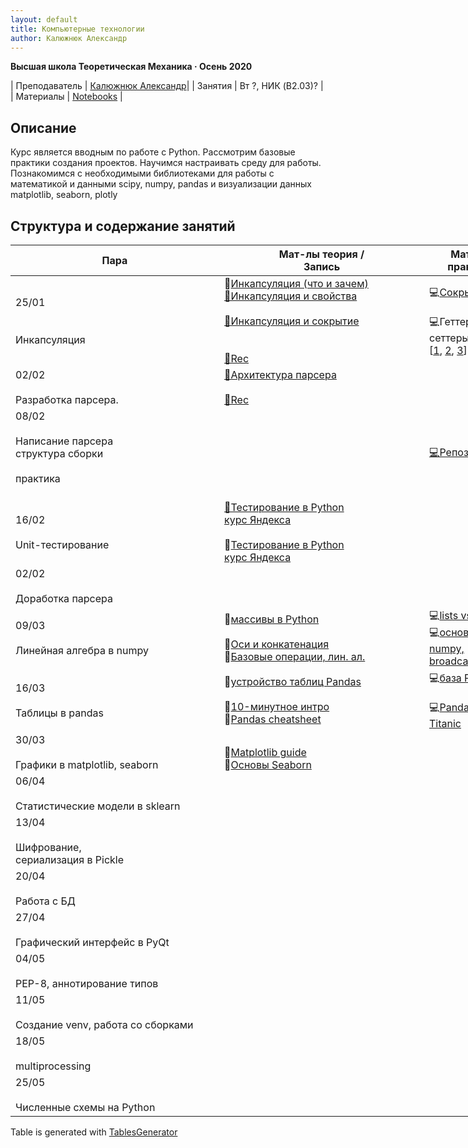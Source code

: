 ```yaml
---
layout: default
title: Компьютерные технологии
author: Калюжнюк Александр
---
```



**Высшая школа Теоретическая Механика · Осень 2020**

| Преподаватель | [Калюжнюк Александр](https://vk.com/alex_iomguy)|
| Занятия   | Вт ?,  НИК (B2.03)? |
| Материалы   | [Notebooks](https://github.com/iomguy/PythonIntroCourse2020/tree/master/notebooks) |


## Описание

Курс является вводным по работе с Python. Рассмотрим базовые практики создания проектов.
Научимся настраивать среду для работы. Познакомимся с необходимыми библиотеками для работы с математикой и данными scipy, numpy, pandas и визуализации данных matplotlib, seaborn, plotly

## Структура и содержание занятий

<table class="tg" style="undefined;table-layout: fixed; width: 1076px">
<colgroup>
<col style="width: 334px">
<col style="width: 328px">
<col style="width: 150px">
<col style="width: 264px">
</colgroup>
<thead>
  <tr>
    <th class="tg-c3ow">Пара</th>
    <th class="tg-c3ow">Мат-лы теория /<br>Запись</th>
    <th class="tg-c3ow">Мат-лы<br>практика</th>
    <th class="tg-c3ow">Дедлайн</th>
  </tr>
</thead>
<tbody>
  <tr>
    <td class="tg-0pky">25/01<br><br><br>Инкапсуляция</td>
    <td class="tg-0pky">📖<a href="https://iomguy.github.io/PythonIntroCourse2020/data_pages/13_encapsulation.pdf" target="_blank" rel="noopener noreferrer">Инкапсуляция (что и зачем)</a><br><a href="https://metanit.com/python/tutorial/7.2.php" target="_blank" rel="noopener noreferrer">📄Инкапсуляция и свойства</a><br><br><a href="https://habr.com/ru/post/444338/" target="_blank" rel="noopener noreferrer">📄Инкапсуляция и сокрытие</a><br><br><br><a href="https://youtu.be/U3GJ0goPBdk" target="_blank" rel="noopener noreferrer">🛑Rec</a></td>
    <td class="tg-0pky">💻<a href="https://github.com/iomguy/PythonIntroCourse2020/blob/master/notebooks/13_encapsulation_data_accesss.py" target="_blank" rel="noopener noreferrer">Сокрытие</a><br><br>💻Геттеры, сеттеры <br>[<a href="https://github.com/iomguy/PythonIntroCourse2020/blob/master/notebooks/13_encapsulation_getters_setters_1.py" target="_blank" rel="noopener noreferrer">1</a>, <a href="https://github.com/iomguy/PythonIntroCourse2020/blob/master/notebooks/13_encapsulation_getters_setters_2.py" target="_blank" rel="noopener noreferrer">2</a>, <a href="https://github.com/iomguy/PythonIntroCourse2020/blob/master/notebooks/13_encapsulation_getters_setters_3.py" target="_blank" rel="noopener noreferrer">3</a>]</td>
    <td class="tg-0pky"></td>
  </tr>
  <tr>
    <td class="tg-0pky">02/02<br><br>Разработка парсера.</td>
    <td class="tg-0pky"><a href="https://iomguy.github.io/PythonIntroCourse2020/data_pages/14_practice_parser.pdf" target="_blank" rel="noopener noreferrer">📖Архитектура парсера</a><br><br><a href="https://youtu.be/uS2hyussGdQ" target="_blank" rel="noopener noreferrer">🛑Rec</a></td>
    <td class="tg-0pky"></td>
    <td class="tg-0pky"></td>
  </tr>
  <tr>
    <td class="tg-0pky">08/02<br><br>Написание парсера<br>структура сборки<br><br>практика<br><br></td>
    <td class="tg-0pky"><br><br><br></td>
    <td class="tg-0pky"><a href="https://github.com/iomguy/eclipse_schedule_parser_stud" target="_blank" rel="noopener noreferrer">💻Репозиторий</a></td>
    <td class="tg-0pky"></td>
  </tr>
  <tr>
    <td class="tg-za14">16/02<br><br>Unit-тестирование</td>
    <td class="tg-0pky"><a href="https://www.youtube.com/watch?v=2-EBSIRs0H4" target="_blank" rel="noopener noreferrer">🎥Тестирование в Python</a><br><a href="https://www.youtube.com/watch?v=2-EBSIRs0H4" target="_blank" rel="noopener noreferrer">курс Яндекса</a><br><br>📖<a href="https://iomguy.github.io/PythonIntroCourse2020/data_pages/16_unit_tests_from_Mariya_Zelenova.pdf" target="_blank" rel="noopener noreferrer">Тестирование в Python</a><br><a href="https://iomguy.github.io/PythonIntroCourse2020/data_pages/16_unit_tests_from_Mariya_Zelenova.pdf" target="_blank" rel="noopener noreferrer">курс Яндекса</a><br></td>
    <td class="tg-0pky"></td>
    <td class="tg-0pky"></td>
  </tr>
  <tr>
    <td class="tg-za14">02/02<br><br>Доработка парсера</td>
    <td class="tg-0pky"></td>
    <td class="tg-0pky"></td>
    <td class="tg-c3ow">Выложить<br><a href="https://github.com/iomguy/PythonIntroCourse2020/tree/master/notebooks/hometasks/2021_03_02%20pytest" target="_blank" rel="noopener noreferrer">дз по тестам</a><br>на своём гитхабе</td>
  </tr>
  <tr>
    <td class="tg-za14">09/03<br><br>Линейная алгебра в numpy</td>
    <td class="tg-za14">📖<a href="https://iomguy.github.io/PythonIntroCourse2020/data_pages/17_numpy.pdf" target="_blank" rel="noopener noreferrer">массивы в Python</a><br><br>📄<a href="https://www.sharpsightlabs.com/blog/numpy-axes-explained/" target="_blank" rel="noopener noreferrer">Оси и конкатенация</a><br>📄<a href="https://pyprog.pro/basic_operations.html" target="_blank" rel="noopener noreferrer">Базовые операции, лин. ал.</a></td>
    <td class="tg-0pky">💻<a href="https://github.com/iomguy/PythonIntroCourse2020/blob/master/notebooks/17_list_vs_numpy.py" target="_blank" rel="noopener noreferrer">lists vs numpy</a><br>💻<a href="https://github.com/iomguy/PythonIntroCourse2020/blob/master/notebooks/17_numpy.ipynb" target="_blank" rel="noopener noreferrer">основы numpy,</a><br><a href="https://github.com/iomguy/PythonIntroCourse2020/blob/master/notebooks/17_numpy.ipynb" target="_blank" rel="noopener noreferrer">broadcasting</a></td>
    <td class="tg-c3ow">Выложить<br><a href="https://github.com/iomguy/PythonIntroCourse2020/tree/master/notebooks/hometasks/2021_03_09%20pytest%20%2B%20parser" target="_blank" rel="noopener noreferrer">дз по парсеру</a><br>на своём гитхабе</td>
  </tr>
  <tr>
    <td class="tg-za14">16/03<br><br>Таблицы в pandas</td>
    <td class="tg-0pky">📖<a href="https://iomguy.github.io/PythonIntroCourse2020/data_pages/18_pandas.pdf" target="_blank" rel="noopener noreferrer">устройство таблиц Pandas</a><br><br>📄<a href="https://pandas.pydata.org/pandas-docs/stable/user_guide/10min.html" target="_blank" rel="noopener noreferrer">10-минутное интро</a><br>📄<a href="https://www.webpages.uidaho.edu/~stevel/cheatsheets/Pandas%20DataFrame%20Notes_12pages.pdf" target="_blank" rel="noopener noreferrer">Pandas cheatsheet</a></td>
    <td class="tg-0pky">💻<a href="https://github.com/iomguy/PythonIntroCourse2020/blob/master/notebooks/18_pandas.ipynb" target="_blank" rel="noopener noreferrer">база Pandas</a><br><br>💻<a href="https://github.com/iomguy/PythonIntroCourse2020/blob/master/notebooks/18_pandas_titanic.ipynb" target="_blank" rel="noopener noreferrer">Pandas + Titanic</a><br></td>
    <td class="tg-0pky"></td>
  </tr>
  <tr>
    <td class="tg-za14">30/03<br><br>Графики в matplotlib, seaborn</td>
    <td class="tg-0pky"><br>📄<a href="https://realpython.com/python-matplotlib-guide/" target="_blank" rel="noopener noreferrer">Matplotlib guide</a><br>📄<a href="https://habr.com/ru/company/otus/blog/540526/" target="_blank" rel="noopener noreferrer">Основы Seaborn</a></td>
    <td class="tg-0pky"></td>
    <td class="tg-0pky"></td>
  </tr>
  <tr>
    <td class="tg-za14">06/04<br><br>Статистические модели в sklearn</td>
    <td class="tg-0pky"></td>
    <td class="tg-0pky"></td>
    <td class="tg-0pky"></td>
  </tr>
  <tr>
    <td class="tg-za14">13/04<br><br>Шифрование,<br>сериализация в Pickle</td>
    <td class="tg-0pky"></td>
    <td class="tg-0pky"></td>
    <td class="tg-0pky"></td>
  </tr>
  <tr>
    <td class="tg-za14">20/04<br><br>Работа с БД</td>
    <td class="tg-0pky"></td>
    <td class="tg-0pky"></td>
    <td class="tg-0pky"></td>
  </tr>
  <tr>
    <td class="tg-za14">27/04<br><br>Графический интерфейс в PyQt</td>
    <td class="tg-0pky"></td>
    <td class="tg-0pky"></td>
    <td class="tg-0pky"></td>
  </tr>
  <tr>
    <td class="tg-za14">04/05<br><br>PEP-8, аннотирование типов</td>
    <td class="tg-0pky"></td>
    <td class="tg-0pky"></td>
    <td class="tg-0pky"></td>
  </tr>
  <tr>
    <td class="tg-za14">11/05<br><br>Создание venv, работа со сборками</td>
    <td class="tg-0pky"></td>
    <td class="tg-0pky"></td>
    <td class="tg-0pky"></td>
  </tr>
  <tr>
    <td class="tg-za14">18/05<br><br>multiprocessing</td>
    <td class="tg-0pky"></td>
    <td class="tg-0pky"></td>
    <td class="tg-0pky"></td>
  </tr>
  <tr>
    <td class="tg-za14">25/05<br><br>Численные схемы на Python</td>
    <td class="tg-0pky"></td>
    <td class="tg-0pky"></td>
    <td class="tg-0pky"></td>
  </tr>
</tbody>
</table>

Table is generated with [TablesGenerator](https://www.tablesgenerator.com/html_tables)

